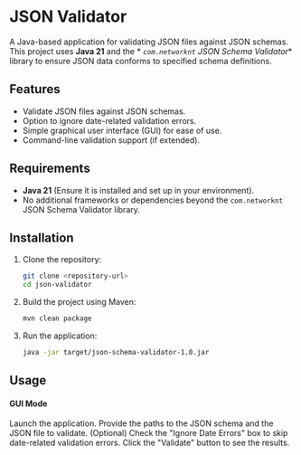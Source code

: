 # JSON Validator

A Java-based application for validating JSON files against JSON schemas. This project uses **Java 21** and the *
*`com.networknt` JSON Schema Validator** library to ensure JSON data conforms to specified schema definitions.

## Features

- Validate JSON files against JSON schemas.
- Option to ignore date-related validation errors.
- Simple graphical user interface (GUI) for ease of use.
- Command-line validation support (if extended).

## Requirements

- **Java 21** (Ensure it is installed and set up in your environment).
- No additional frameworks or dependencies beyond the `com.networknt` JSON Schema Validator library.

## Installation

1. Clone the repository:
   ```bash
   git clone <repository-url>
   cd json-validator
   ```
2. Build the project using Maven:
   ```bash
   mvn clean package
   ```
3. Run the application:
   ```bash
   java -jar target/json-schema-validator-1.0.jar
   ```
## Usage
#### GUI Mode
Launch the application.
Provide the paths to the JSON schema and the JSON file to validate.
(Optional) Check the "Ignore Date Errors" box to skip date-related validation errors.
Click the "Validate" button to see the results.  